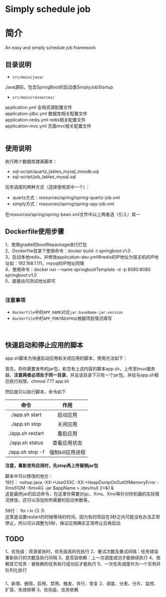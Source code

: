 Simply schedule job
==================

# 简介

An easy and simply schedule job framework
<br/>

## 目录说明

- `src/main/java/`

Java源码，包含SpringBoot的启动类SimplyJobStartup

- `src/main/resources/`

application.yml 全局资源配置文件  
application-jdbc.yml 数据库相关配置文件  
application-redis.yml redis相关配置文件  
application-mvc.yml 页面mvc相关配置文件  
<br/>

## 使用说明

执行两个数据库建表脚本：  
- sql-script/quartz_tables_mysql_innodb.sql<br/>
- sql-script/job_tables_mysql.sql<br/>

任务调度的两种方式（选择使用其中一个）：  
- quartz方式：resources/spring/spring-quartz-job.xml<br/>
- simply方式：resources/spring/spring-spy-job.xml<br/>

在resources/spring/spring-bean.xml文件中以上两者选（引入）其一

## Dockerfile使用步骤  
1、使用gradle的bootRepackage进行打包  
2、Dockerfile目录下使用命令：docker build -t springboot:v1.0 .  
3、启动本地redis，并修改application-dev.yml中redis的IP地址为宿主机的IP地址如：192.168.1.111，mysql的IP地址同理  
4、使用命令：docker run --name springbootTemplate -d -p 8080:8080 springboot:v1.0  
5、直接访问测试地址即可  
<br/>

### 注意事项

- `Dockerfile`中的`APP_NAME`对应`jar.baseName-jar.version`
- `Dockerfile`中的`APP_PORT`&`EXPOSE`根据项目情况填写
<br/>

## 快速启动和停止应用的脚本
app.sh脚本为快速启动应用和关闭应用的脚本，使用方法如下：  

首先，将你需要发布的jar包，和含有上述内容的脚本app.sh，上传至linux服务器，**注意两者必须处于同一目录**，并且该目录下只有一个jar包，并给与app.sh相应执行权限，chmod 777 app.sh

然后就可以执行脚本，命令如下

| 命令 | 作用 |
| :-: | :-: |
| ./app.sh start | 启动应用 |
| ./app.sh stop | 关闭应用 |
| ./app.sh restart | 重启应用 |
| ./app.sh status | 查看应用状态 |
| ./app.sh stop -f | 强制kill应用进程  |

**注意，重新发布应用时，先stop再上传替换jar包**

脚本中可以修改的地方：  
19行： nohup java -XX:+UseG1GC -XX:+HeapDumpOnOutOfMemoryError -Xms512M -Xmx4G -jar $appName > /dev/null 2>&1 &  
这是最终jar的启动命令，在这里你需要对gc、Xms、Xmx等针对你机器的实际情况修改，还可以添加你所需要的启动参数等。  

56行： for i in {3..1}  
这里是设置restart的时候等待的时间，因为有的项目在3秒之内可能没有办法正常停止，所以可以调整为5秒，保证应用确实正常停止后再启动  


## TODO
1、优先级：资源紧张时，优先级高的先执行
2、重试次数及重试间隔：任务错误重新执行的次数及执行间隔
3、是否自依赖：上一次调度成功才能继续执行
4、依赖其它任务：被依赖的任务执行成功后才能执行
5、一次任务调度作为一个实例并队列化执行



###
1、新增、删除、启用、禁用、触发、并行、恢复
2、调度、分发、分片、监控、扩容、失效转移
3、优先级、任务依赖
